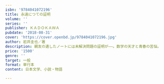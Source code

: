 ```yaml
---
isbn: '9784041072196'
title: 永遠につての証明
volume: ''
series: ''
publisher: ＫＡＤＯＫＡＷＡ
pubdate: '2018-08-31'
cover: 'https://cover.openbd.jp/9784041072196.jpg'
author: 岩井圭也／著
description: 親友の遺したノートには未解決問題の証明が――。数学の天才と青春の苦悩。
price: '1500'
genre: ''
target: 一般
format: 単行本
content: 日本文学、小説・物語

---
```


